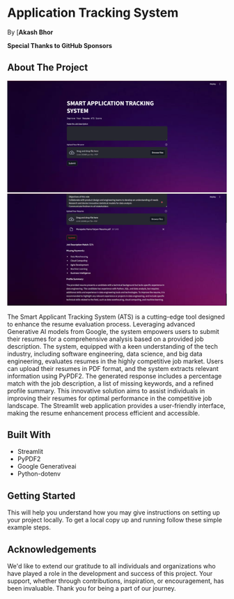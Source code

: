 # Application Tracking System 

By [<b>Akash Bhor</b>



**Special Thanks to GitHub Sponsors**

## About The Project

![](https://github.com/KalyanM45/Application-Tracking-System/blob/main/Artifacts/screen.png)
<br>
![](https://github.com/KalyanM45/Application-Tracking-System/blob/main/Artifacts/result.png)

The Smart Applicant Tracking System (ATS) is a cutting-edge tool designed to enhance the resume evaluation process. Leveraging advanced Generative AI models from Google, the system empowers users to submit their resumes for a comprehensive analysis based on a provided job description. The system, equipped with a keen understanding of the tech industry, including software engineering, data science, and big data engineering, evaluates resumes in the highly competitive job market. Users can upload their resumes in PDF format, and the system extracts relevant information using PyPDF2. The generated response includes a percentage match with the job description, a list of missing keywords, and a refined profile summary. This innovative solution aims to assist individuals in improving their resumes for optimal performance in the competitive job landscape. The Streamlit web application provides a user-friendly interface, making the resume enhancement process efficient and accessible.

## Built With

- Streamlit
- PyPDF2
- Google Generativeai
- Python-dotenv

## Getting Started

This will help you understand how you may give instructions on setting up your project locally.
To get a local copy up and running follow these simple example steps.



## Acknowledgements

We'd like to extend our gratitude to all individuals and organizations who have played a role in the development and success of this project. Your support, whether through contributions, inspiration, or encouragement, has been invaluable. Thank you for being a part of our journey.
